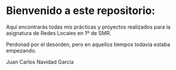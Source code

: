 # Bienvenido a este repositorio:

Aquí encontrarás todas mis prácticas y proyectos realizados para la asignatura de Redes Locales en 1º de SMR.

Perdonad por el desorden, pero en aquellos tiempos todavía estaba empezando.

Juan Carlos Navidad García
